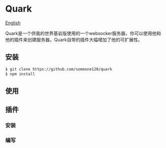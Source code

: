 # Quark

[English](README_en.md)

Quark是一个供我的世界基岩版使用的一个websocker服务器，你可以使用他和他的插件来创建服务器。Quark自带的插件大幅增加了他的可扩展性。

## 安装

```bash
$ git clone https://github.com/someone120/quark
$ npm install
```

## 使用

## 插件

### 安装

### 编写